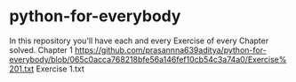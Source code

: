 # python-for-everybody
In this repository you'll have each and every Exercise of every Chapter solved.
Chapter 1 https://github.com/prasannna639aditya/python-for-everybody/blob/065c0acca768218bfe56a146fef10cb54c3a74a0/Exercise%201.txt
Exercise 1.txt
